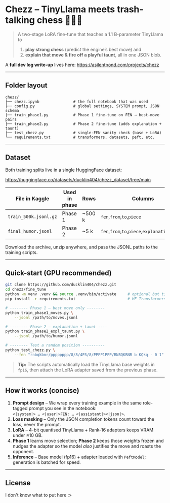 # Chezz – TinyLlama meets trash-talking chess 🏰🐴💬

> A two-stage LoRA fine-tune that teaches a 1.1 B-parameter TinyLlama to  
> 1. **play strong chess** (predict the engine’s best move) and  
> 2. **explain that move & fire off a playful taunt**, all in one JSON blob.


A **full dev log write-up** lives here: <https://asilentpond.com/projects/chezz>


---



## Folder layout

```text
chezz/
├── chezz.ipynb               # the full notebook that was used
├── config.py                 # global settings, SYSTEM prompt, JSON schema
├── train_phase1.py           # Phase 1 fine-tune on FEN → best-move pairs
├── train_phase2.py           # Phase 2 fine-tune (adds explanation + taunt)
├── test_chezz.py             # single-FEN sanity check (base + LoRA)
└── requirements.txt          # transformers, datasets, peft, etc.
```

---

## Dataset

Both training splits live in a single HuggingFace dataset:

<https://huggingface.co/datasets/ducklin404/chezz_dataset/tree/main>

| File in Kaggle     | Used in phase | Rows | Columns |
|--------------------|---------------|------|------------------------------------------------|
| `train_500k.jsonl.gz`   | Phase 1       | ~500 k | `fen`,`from`,`to`,`piece` |
| `final_humor.jsonl`   | Phase 2       | ~5 k | `fen`,`from`,`to`,`piece`,`explanation`,`taunt` |

Download the archive, unzip anywhere, and pass the JSONL paths to the training scripts.

---

## Quick-start (GPU recommended)

```bash
git clone https://github.com/ducklin404/chezz.git
cd chezz/fine_tune
python -m venv .venv && source .venv/bin/activate     # optional but tidy
pip install -r requirements.txt                       # HF Transformers, PEFT…

# -------- Phase 1 – best move only --------
python train_phase1_moves.py \
    --jsonl /path/to/moves.jsonl

# -------- Phase 2 – explanation + taunt ----
python train_phase2_expl_taunt.py \
    --jsonl /path/to/humor.jsonl

# -------- Test a random position ----------
python test_chezz.py \
    --fen "rnbqkbnr/pppppppp/8/8/4P3/8/PPPP1PPP/RNBQKBNR b KQkq - 0 1"
```

> **Tip:** The scripts automatically load the TinyLlama base weights in `fp16`, then attach the LoRA adapter saved from the previous phase.

---

## How it works (concise)

1. **Prompt design** – We wrap every training example in the same role-tagged prompt you see in the notebook:  
   `<|system|> … <|user|>FEN: … <|assistant|><|json|>`.
2. **Loss masking** – Only the JSON completion tokens count toward the loss, never the prompt.
3. **LoRA** – 4-bit quantised TinyLlama + Rank-16 adapters keeps VRAM under ≈10 GB.
4. **Phase 1** learns move selection; **Phase 2** keeps those weights frozen and nudges the adapter so the model *also* justifies the move and roasts the opponent.
5. **Inference** – Base model (fp16) + adapter loaded with `PeftModel`; generation is batched for speed.

---

## License

I don't know what to put here :>